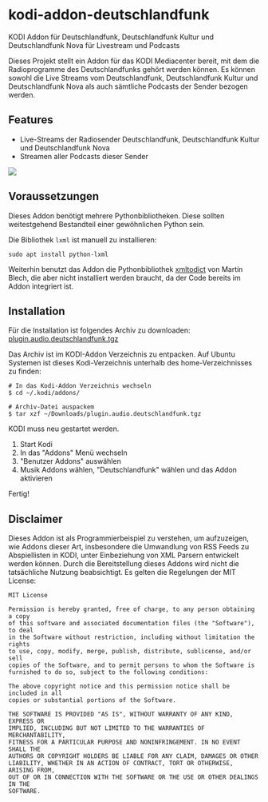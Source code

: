 # kodi-addon-deutschlandfunk
KODI Addon für Deutschlandfunk, Deutschlandfunk Kultur und Deutschlandfunk Nova für Livestream und Podcasts

Dieses Projekt stellt ein Addon für das KODI Mediacenter bereit, mit dem die Radioprogramme des Deutschlandfunks gehört werden können. Es können sowohl die Live Streams vom Deutschlandfunk, Deutschlandfunk Kultur und Deutschlandfunk Nova als auch sämtliche Podcasts der Sender bezogen werden.

## Features
* Live-Streams der Radiosender Deutschlandfunk, Deutschlandfunk Kultur und Deutschlandfunk Nova
* Streamen aller Podcasts dieser Sender

<img src="plugin.audio.deutschlandfunk/resources/assets/screen.png?raw=true">

## Voraussetzungen

Dieses Addon benötigt mehrere Pythonbibliotheken. Diese sollten weitestgehend Bestandteil einer gewöhnlichen Python sein.

Die Bibliothek ```lxml``` ist manuell zu installieren:

```
sudo apt install python-lxml
```

Weiterhin benutzt das Addon die Pythonbibliothek [xmltodict](https://github.com/martinblech/xmltodict) von Martín Blech, die aber nicht installiert werden braucht, da der Code bereits im Addon integriert ist.

## Installation
Für die Installation ist folgendes Archiv zu downloaden:
[plugin.audio.deutschlandfunk.tgz](/plugin.audio.deutschlandfunk.tgz)

Das Archiv ist im KODI-Addon Verzeichnis zu entpacken. Auf Ubuntu Systemen ist dieses Kodi-Verzeichnis unterhalb des home-Verzeichnisses zu finden:
```
# In das Kodi-Addon Verzeichnis wechseln
$ cd ~/.kodi/addons/

# Archiv-Datei auspackem
$ tar xzf ~/Downloads/plugin.audio.deutschlandfunk.tgz
```

KODI muss neu gestartet werden.
1. Start Kodi
2. In das "Addons" Menü wechseln
3. "Benutzer Addons" auswählen
4. Musik Addons wählen, "Deutschlandfunk" wählen und das Addon aktivieren

Fertig!

## Disclaimer
Dieses Addon ist als Programmierbeispiel zu verstehen, um aufzuzeigen, wie Addons dieser Art, insbesondere die Umwandlung von RSS Feeds zu Abspiellisten in KODI, unter Einbeziehung von XML Parsern entwickelt werden können. Durch die Bereitstellung dieses Addons wird nicht die tatsächliche Nutzung beabsichtigt. Es gelten die Regelungen der MIT License:

```
MIT License

Permission is hereby granted, free of charge, to any person obtaining a copy
of this software and associated documentation files (the "Software"), to deal
in the Software without restriction, including without limitation the rights
to use, copy, modify, merge, publish, distribute, sublicense, and/or sell
copies of the Software, and to permit persons to whom the Software is
furnished to do so, subject to the following conditions:

The above copyright notice and this permission notice shall be included in all
copies or substantial portions of the Software.

THE SOFTWARE IS PROVIDED "AS IS", WITHOUT WARRANTY OF ANY KIND, EXPRESS OR
IMPLIED, INCLUDING BUT NOT LIMITED TO THE WARRANTIES OF MERCHANTABILITY,
FITNESS FOR A PARTICULAR PURPOSE AND NONINFRINGEMENT. IN NO EVENT SHALL THE
AUTHORS OR COPYRIGHT HOLDERS BE LIABLE FOR ANY CLAIM, DAMAGES OR OTHER
LIABILITY, WHETHER IN AN ACTION OF CONTRACT, TORT OR OTHERWISE, ARISING FROM,
OUT OF OR IN CONNECTION WITH THE SOFTWARE OR THE USE OR OTHER DEALINGS IN THE
SOFTWARE.
```
